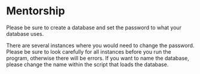 # Mentorship

Please be sure to create a database and set the password to what your database uses.

There are several instances where you would need to change the password. Please be sure to look carefully for all instances before you run the program, otherwise there will be errors. If you want to name the database, please change the name within the script that loads the database.
